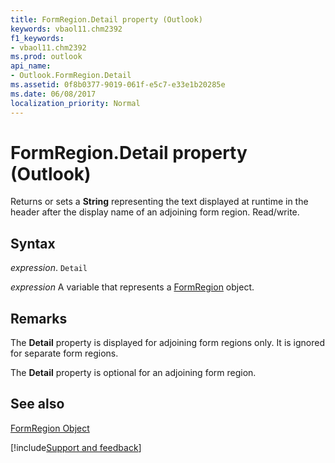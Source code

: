```yaml
---
title: FormRegion.Detail property (Outlook)
keywords: vbaol11.chm2392
f1_keywords:
- vbaol11.chm2392
ms.prod: outlook
api_name:
- Outlook.FormRegion.Detail
ms.assetid: 0f8b0377-9019-061f-e5c7-e33e1b20285e
ms.date: 06/08/2017
localization_priority: Normal
---
```



# FormRegion.Detail property (Outlook)

Returns or sets a  **String** representing the text displayed at runtime in the header after the display name of an adjoining form region. Read/write.


## Syntax

_expression_. `Detail`

_expression_ A variable that represents a [FormRegion](Outlook.FormRegion.md) object.


## Remarks

The  **Detail** property is displayed for adjoining form regions only. It is ignored for separate form regions.

The  **Detail** property is optional for an adjoining form region.


## See also


[FormRegion Object](Outlook.FormRegion.md)

[!include[Support and feedback](~/includes/feedback-boilerplate.md)]